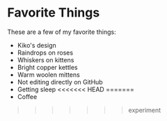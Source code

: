 # Favorite Things

These are a few of my favorite things:

- Kiko's design
- Raindrops on roses
- Whiskers on kittens
- Bright copper kettles
- Warm woolen mittens
- Not editing directly on GitHub
- Getting sleep
<<<<<<< HEAD
=======
- Coffee
>>>>>>> experiment
